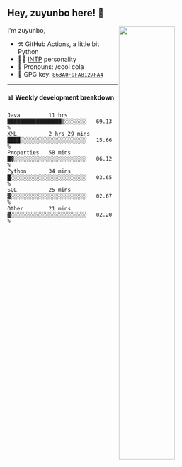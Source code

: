

## Hey, zuyunbo here! :wave: 
[<img align="right" width="50%" src="https://github-readme-stats.vercel.app/api?username=zuyunbo&theme=dark&show_icons=true">](https://metrics.lecoq.io/ouuan?template=classic)

I'm zuyunbo,

-   :hammer_and_pick: GitHub Actions, a little bit Python
-   :man_scientist: [INTP](https://www.16personalities.com/profiles/3302586f07ca3) personality
-   :man: Pronouns: /cool cola
-   :key: GPG key: [`863A0F9FA8127FA4`](https://github.com/zuyunbo.gpg)

---

#### :bar_chart: Weekly development breakdown
<!--START_SECTION:waka-->

```text
Java         11 hrs          █████████████████▒░░░░░░░   69.13 %
XML          2 hrs 29 mins   ████░░░░░░░░░░░░░░░░░░░░░   15.66 %
Properties   58 mins         █▓░░░░░░░░░░░░░░░░░░░░░░░   06.12 %
Python       34 mins         █░░░░░░░░░░░░░░░░░░░░░░░░   03.65 %
SQL          25 mins         ▓░░░░░░░░░░░░░░░░░░░░░░░░   02.67 %
Other        21 mins         ▓░░░░░░░░░░░░░░░░░░░░░░░░   02.20 %
```

<!--END_SECTION:waka-->

